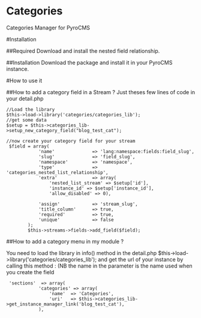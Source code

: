 Categories
==========

Categories Manager for PyroCMS

#Installation

##Required
Download and install the nested field relationship.

##Installation 
Download the package and install it in your PyroCMS instance.


#How to use it 

##How to add a category field in a Stream ?
Just theses few lines of code in your detail.php

    //Load the library 
    $this->load->library('categories/categories_lib');
    //get some data
    $setup = $this->categories_lib->setup_new_category_field("blog_test_cat");
    
    //now create your category field for your stream
     $field = array(
                'name'              => 'lang:namespace:fields:field_slug',
                'slug'              => 'field_slug',
                'namespace'         => 'namespace',
                'type'              => 'categories_nested_list_relationship',
                'extra'             => array(
                    'nested_list_stream' => $setup['id'],
                    'instance_id' => $setup['instance_id'], 
                    'allow_disabled' => 0),
                
                'assign'            => 'stream_slug',
                'title_column'      => true,
                'required'          => true,
                'unique'            => false
            );
            $this->streams->fields->add_field($field);

##How to add a category menu in my module ?

You need to load the library in info() method in the detail.php
    $this->load->library('categories/categories_lib');
and get the url of your instance by calling this method : (NB the name in the parameter is the name used when you create the field

     'sections'  => array(
                'categories' => array(
                    'name'  => 'Categories',
                    'uri'   => $this->categories_lib->get_instance_manager_link('blog_test_cat'),
                ),


